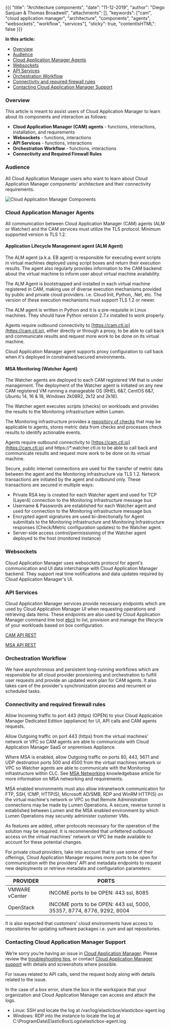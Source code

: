 {{{
"title": "Architecture components",
"date": "11-12-2019",
"author": "Diego Sanjuan & Thomas Broadwell",
"attachments": [],
"keywords": ["cam", "cloud application manager", "architecture", "components", "agents", "websockets", "workflow", "services"],
"sticky": true,
"contentIsHTML": false
}}}

**In this article:**

* [Overview](#overview)
* [Audience](#audience)
* [Cloud Application Manager Agents](#cloud-application-manager-agents)
* [Websockets](#websockets)
* [API Services](#api-services)
* [Orchestration Workflow](#orchestration-workflow)
* [Connectivity and required firewall rules](#connectivity-and-required-firewall-rules)
* [Contacting Cloud Application Manager Support](#contacting-cloud-application-manager-support)

### Overview

This article is meant to assist users of Cloud Application Manager to learn about its components and interaction as follows:

* **Cloud Application Manager (CAM) agents** - functions, interactions, installation, and requirements
* **Websockets** - functions, interactions
* **API Services** - functions, interactions
* **Orchestration Workflow** - functions, interactions
* **Connectivity and Required Firewall Rules**

### Audience

All Cloud Application Manager users who want to learn about Cloud Application Manager components' architecture and their connectivity requirements.

![Cloud Application Manager Components](../../images/cloud-application-manager/components.png)

### Cloud Application Manager Agents

All communication between Cloud Application Manager (CAM) agents (ALM or Watcher) and the CAM services must utilize the TLS protocol.  Minimum supported version is TLS 1.2.

#### Application Lifecycle Management agent (ALM Agent)

The ALM agent (a.k.a. EB agent) is responsible for executing event scripts in virtual machines deployed using script boxes and return their execution results. The agent also regularly provides information to the CAM backend about the virtual machine to inform user about virtual machine availability.

The ALM Agent is bootstrapped and installed in each virtual machine registered in CAM, making use of diverse execution mechanisms provided by public and private cloud providers. i.e. Cloud Init, Python, .Net, etc. The version of these execution mechanisms must support TLS 1.2 or newer.

The ALM agent is written in Python and it is a pre-requisite in Linux machines. They should have Python version 2.7.x installed to work properly.

Agents require outbound connectivity to [https://cam.ctl.io](https://cam.ctl.io), either directly or through a proxy, to be able to call back and communicate results and request more work to be done on its virtual machine.

Cloud Application Manager agent supports proxy configuration to call back when it's deployed in constrained/secured environments.

#### MSA Monitoring (Watcher Agent)

The Watcher agents are deployed to each CAM registered VM that is under management.  The deployment of the Watcher agent is initiated on any new CAM registered VM running a manageable OS (RHEL 6&7, CentOS 6&7, Ubuntu 14, 16 & 18, Windows 2k08R2, 2k12 and 2k16).  

The Watcher agent executes scripts (checks) on workloads and provides the results to the Monitoring infrastructure within Lumen.

The Monitoring infrastructure provides a [repository of checks](https://watcher.ctl.io/docs/check_types/) that may be applicable to agents, stores metric data from checks and processes check results to identify actionable events.

Agents require outbound connectivity to [https://cam.ctl.io](https://cam.ctl.io) and https://\*.watcher.ctl.io to be able to call back and communicate results and request more work to be done on its virtual machine.

Secure, public internet connections are used for the transfer of metric data between the agent and the Monitoring infrastructure via TLS 1.2. Network transactions are initiated by the agent and outbound only.  These transactions are secured in multiple ways:

* Private RSA key is created for each Watcher agent and used for TCP (Layer4) connection to the Monitoring infrastructure message bus
* Username & Passwords are established for each Watcher agent and used for connection to the Monitoring infrastructure message bus
* Encrypted agent signatures are used bi-directionally for Agent submittals to the Monitoring infrastructure and Monitoring Infrastructure responses (Check/Metric configuration updates) to the Watcher agent.
* Server-side access control/permissioning of the Watcher agent deployed to the host (monitored instance)

### Websockets

Cloud Application Manager uses websockets protocol for agent's communication and UI data interchange with Cloud Application Manager backend. They support real time notifications and data updates required by Cloud Application Manager's UI.

### API Services

Cloud Application Manager services provide necessary endpoints which are used by Cloud Application Manager UI when requesting operations and retrieving data items. These endpoints are also used by Cloud Application Manager command line tool [ebcli](../Tutorials/ebcli-tutorial.md) to list, provision and manage the lifecycle of your workloads based on box configuration.

[CAM API REST](https://www.ctl.io/api-docs/cam/)

[MSA API REST](https://monitoring.cam.ctl.io/docs/swagger/)

### Orchestration Workflow

We have asynchronous and persistent long-running workflows which are responsible for all cloud provider provisioning and orchestration to fulfill user requests and provide an updated work plan for CAM agents. It also takes care of the provider's synchronization process and recurrent or scheduled tasks.

### Connectivity and required firewall rules

Allow Incoming traffic to port 443 (https) (OPEN) to your Cloud Application Manager Dedicated Edition (appliance) for UI, API calls and CAM agents requests.

Allow Outgoing traffic on port 443 (https) from the virtual machines' network or VPC so CAM agents are able to communicate with Cloud Application Manager SaaS or onpremises Appliance.

Where MSA is enabled, allow Outgoing traffic on ports 80, 443, 5671 and UDP destination ports 500 and 4500 from the virtual machines network or VPC so Watcher agents are able to communicate with the Monitoring infrastructure within CLC.  See [MSA Networking](https://www.ctl.io/knowledge-base/cloud-application-manager/managed-services/msa-networking/) knowledgebase article for more information on MSA networking and requirements.

MSA enabled environments must also allow intranetwork communication for FTP, SSH, ICMP, HTTP(S), Microsoft AD/SMB, RDP and WinRM HTTP(S) on the virtual machine's network or VPC so that Remote Administration connections may be made by Lumen Operations. A secure, reverse tunnel is established between Lumen and the MSA enabled environment by which Lumen Operations may securely administer customer VMs.  

As features are added, other protocols necessary for the operation of the solution may be required.  It is recommended that unfettered outbound access on the virtual machines' network or VPC be made available to account for these potential changes.

For private cloud providers, take into account that to use some of their offerings, Cloud Application Manager requires more ports to be open for communication with the providers' API and metadata endpoints to request new deployments or retrieve metadata and configuration parameters:

|  PROVIDER     |  PORTS                                                                |
|---------------|-----------------------------------------------------------------------|
| VMWARE vCenter| INCOME ports to be OPEN: 443 ssl, 8085                                |
| OpenStack     | INCOME ports to be OPEN: 443 ssl, 5000, 35357, 8774, 8776, 9292, 8004 |

It is also expected that customers' cloud environments have access to repositories for updating software packages i.e. yum and apt repositories.  

### Contacting Cloud Application Manager Support

We’re sorry you’re having an issue in [Cloud Application Manager](https://www.ctl.io/cloud-application-manager/). Please review the [troubleshooting tips](../Troubleshooting/troubleshooting-tips.md), or contact [Cloud Application Manager support](mailto:cloudsupport@centurylink.com) with details and screenshots where possible.

For issues related to API calls, send the request body along with details related to the issue.

In the case of a box error, share the box in the workspace that your organization and Cloud Application Manager can access and attach the logs.

* Linux: SSH and locate the log at /var/log/elasticbox/elasticbox-agent.log
* Windows: RDP into the instance to locate the log at C:\ProgramData\ElasticBox\Logs\elasticbox-agent.log
